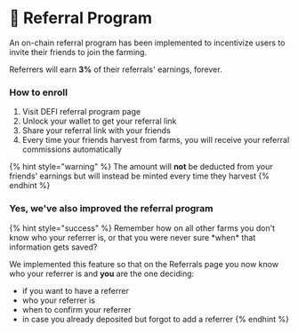 # 💸 Referral Program

An on-chain referral program has been implemented to incentivize users to invite their friends to join the farming. 

Referrers will earn **3%** of their referrals' earnings, forever.

### How to enroll

1. Visit DEFI referral program page
2. Unlock your wallet to get your referral link
3. Share your referral link with your friends
4. Every time your friends harvest from farms, you will receive your referral commissions automatically

{% hint style="warning" %}
The amount will **not** be deducted from your friends' earnings but will instead be minted every time they harvest
{% endhint %}

### Yes, we've also improved the referral program

{% hint style="success" %}
Remember how on all other farms you don't know who your referrer is, or that you were never sure \*when\* that information gets saved? 

We implemented this feature so that on the Referrals page you now know who your referrer is and **you** are the one deciding:

* if you want to have a referrer
* who your referrer is
* when to confirm your referrer
* in case you already deposited but forgot to add a referrer
{% endhint %}



